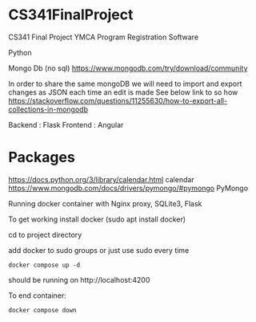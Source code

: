 # CS341FinalProject
CS341 Final Project YMCA Program Registration Software

Python

Mongo Db (no sql)
https://www.mongodb.com/try/download/community

In order to share the same mongoDB we will need to import and export changes as JSON each time an edit is made
See below link to so how
https://stackoverflow.com/questions/11255630/how-to-export-all-collections-in-mongodb

Backend : Flask 
Frontend : Angular

Packages
=======================
https://docs.python.org/3/library/calendar.html calendar
https://www.mongodb.com/docs/drivers/pymongo/#pymongo PyMongo 

Running docker container with Nginx proxy, SQLite3, Flask

To get working install docker (sudo apt install docker)

cd to project directory

add docker to sudo groups or just use sudo every time

```console
docker compose up -d
```

should be running on http://localhost:4200

To end container: 
```console
docker compose down
```
